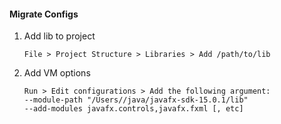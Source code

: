 #### Migrate Configs
1. Add lib to project
    ```
    File > Project Structure > Libraries > Add /path/to/lib
    ```
2. Add VM options 
    ```
    Run > Edit configurations > Add the following argument:
    --module-path "/Users//java/javafx-sdk-15.0.1/lib" 
    --add-modules javafx.controls,javafx.fxml [, etc]
    ``` 